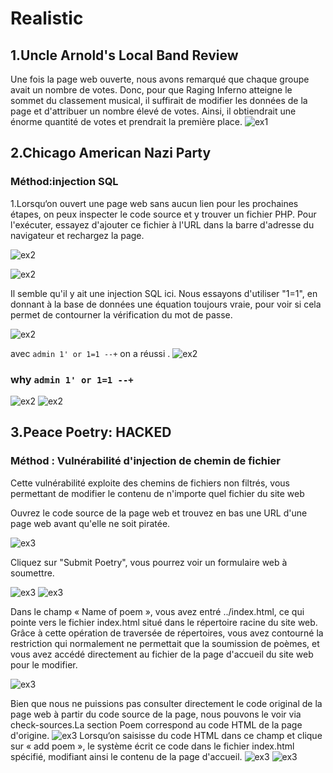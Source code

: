 # Realistic

## 1.Uncle Arnold's Local Band Review


Une fois la page web ouverte, nous avons remarqué que chaque groupe avait un nombre de votes. 
Donc, pour que Raging Inferno atteigne le sommet du classement musical,
il suffirait de modifier les données de la page et d'attribuer un nombre élevé de votes. 
Ainsi, il obtiendrait une énorme quantité de votes et prendrait la première place.
![ex1](./images/ex1.1.png)

## 2.Chicago American Nazi Party

### Méthod:injection SQL

1.Lorsqu‘on ouvert une page web sans aucun lien pour les prochaines étapes,
on peux inspecter le code source et y trouver un fichier PHP.
Pour l'exécuter, essayez d'ajouter ce fichier à l'URL dans la barre d'adresse du navigateur et rechargez la page.

![ex2](./images/ex2.1.png)

![ex2](./images/ex2.2.png)

Il semble qu'il y ait une injection SQL ici. Nous essayons d'utiliser "1=1", 
en donnant à la base de données une équation toujours vraie, pour voir si cela permet de contourner la vérification du mot de passe.

![ex2](./images/ex2.3.png)

avec `admin 1' or 1=1 --+`
on a réussi .
![ex2](./images/ex2.4.png)
### why `admin 1' or 1=1 --+`

![ex2](./images/ex2.5.png)
![ex2](./images/ex2.6.png)

## 3.Peace Poetry: HACKED

### Méthod : Vulnérabilité d'injection de chemin de fichier
Cette vulnérabilité exploite des chemins de fichiers non filtrés, vous permettant de modifier le contenu de n'importe quel fichier du site web

Ouvrez le code source de la page web et trouvez en bas une URL d'une page web avant qu'elle ne soit piratée.

![ex3](./images/ex3.1.png)

Cliquez sur "Submit Poetry", vous pourrez voir un formulaire web à soumettre.

![ex3](./images/ex3.2.png)
![ex3](./images/ex3.3.png)

Dans le champ « Name of poem », vous avez entré ../index.html, 
ce qui pointe vers le fichier index.html situé dans le répertoire racine du site web. 
Grâce à cette opération de traversée de répertoires, 
vous avez contourné la restriction qui normalement ne permettait que la soumission de poèmes, 
et vous avez accédé directement au fichier de la page d'accueil du site web pour le modifier.

![ex3](./images/ex3.4.png)


Bien que nous ne puissions pas consulter directement le code original de la page web à partir du code source de la page, 
nous pouvons le voir via check-sources.La section Poem correspond au code HTML de la page d'origine.
![ex3](./images/ex3.5.png)
Lorsqu‘on saisisse du code HTML dans ce champ et clique sur « add poem », le système écrit ce code dans le fichier index.html spécifié,
modifiant ainsi le contenu de la page d'accueil.
![ex3](./images/ex3.6.png)
![ex3](./images/ex3.7.png)





